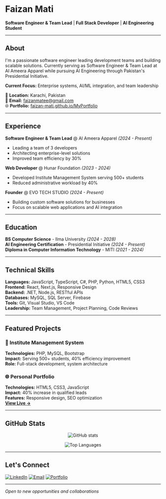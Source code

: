 # Faizan Mati

**Software Engineer & Team Lead** | **Full Stack Developer** | **AI Engineering Student**

---

## About

I'm a passionate software engineer leading development teams and building scalable solutions. Currently serving as Software Engineer & Team Lead at AI Ameera Apparel while pursuing AI Engineering through Pakistan's Presidential Initiative.

**Current Focus:** Enterprise systems, AI/ML integration, and team leadership

📍 **Location:** Karachi, Pakistan  
📧 **Email:** faizanmatee@gmail.com  
🌐 **Portfolio:** [faizan-mati.github.io/MyPortfolio](https://faizan-mati.github.io/MyPortfolio/)

---

## Experience

**Software Engineer & Team Lead** @ AI Ameera Apparel *(2024 - Present)*
- Leading a team of 3 developers
- Architecting enterprise-level solutions
- Improved team efficiency by 30%

**Web Developer** @ Hunar Foundation *(2023 - 2024)*
- Developed Institute Management System serving 500+ students
- Reduced administrative workload by 40%

**Founder** @ EVO TECH STUDIO *(2024 - Present)*
- Building custom software solutions for businesses
- Focus on scalable web applications and AI integration

---

## Education

**BS Computer Science** - Ilma University *(2024 - 2028)*  
**AI Engineering Certification** - Presidential Initiative *(2024 - Present)*  
**Diploma in Computer Information Technology** - MITI *(2021 - 2024)*

---

## Technical Skills

**Languages:** JavaScript, TypeScript, C#, PHP, Python, HTML5, CSS3  
**Frontend:** React, Next.js, Responsive Design  
**Backend:** .NET, Node.js, RESTful APIs  
**Databases:** MySQL, SQL Server, Firebase  
**Tools:** Git, Visual Studio, VS Code  
**Leadership:** Team Management, Project Planning, Code Reviews

---

## Featured Projects

### 🏢 Institute Management System
**Technologies:** PHP, MySQL, Bootstrap  
**Impact:** Serving 500+ students, 40% efficiency improvement  
**Role:** Full-stack development, system architecture

### 🌐 Personal Portfolio
**Technologies:** HTML5, CSS3, JavaScript  
**Impact:** 40% increase in qualified leads  
**Features:** Responsive design, SEO optimization  
[**View Live →**](https://faizan-mati.github.io/MyPortfolio/)

---

## GitHub Stats

<div align="center">

![GitHub stats](https://github-readme-stats.vercel.app/api?username=faizan-mati&show_icons=true&theme=default&hide_border=true&title_color=2563eb&icon_color=2563eb&text_color=374151)

![Top Languages](https://github-readme-stats.vercel.app/api/top-langs/?username=faizan-mati&layout=compact&theme=default&hide_border=true&title_color=2563eb&text_color=374151)

</div>

---

## Let's Connect

[![LinkedIn](https://img.shields.io/badge/LinkedIn-0A66C2?style=flat&logo=linkedin&logoColor=white)](https://linkedin.com/in/faizan-mati)
[![Email](https://img.shields.io/badge/Email-EA4335?style=flat&logo=gmail&logoColor=white)](mailto:faizanmatee@gmail.com)
[![Portfolio](https://img.shields.io/badge/Portfolio-2563eb?style=flat&logo=google-chrome&logoColor=white)](https://faizan-mati.github.io/MyPortfolio/)

---

*Open to new opportunities and collaborations*
